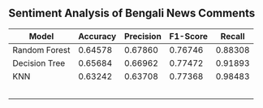 ## Sentiment Analysis of Bengali News Comments
 
|     Model        |  Accuracy  |  Precision  |  F1-Score  |  Recall  |  
|------------------|------------|-------------|------------|----------|  
|  Random Forest   |  0.64578   |   0.67860   |  0.76746   | 0.88308  |  
|  Decision Tree   |  0.65684   |   0.66962   |  0.77472   | 0.91893  |  
|  KNN             |  0.63242   |   0.63708   |  0.77368   | 0.98483  |  
|                  |            |             |            |          |  
|                  |            |             |            |          |  
|                  |            |             |            |          |  
|                  |            |             |            |          |  
|                  |            |             |            |          |  
